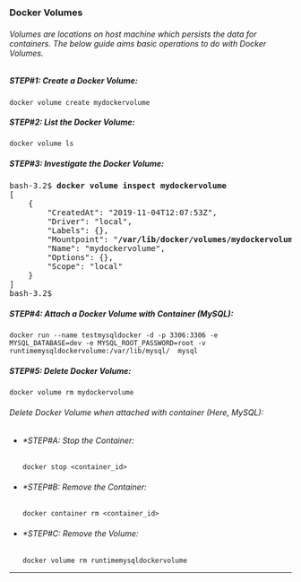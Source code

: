 ### Docker Volumes

###### Volumes are locations on host machine which persists the data for containers. The below guide aims basic operations to do with Docker Volumes.

##### STEP#1: Create a Docker Volume:
```
docker volume create mydockervolume
```

##### STEP#2: List the Docker Volume:
```
docker volume ls
```

##### STEP#3: Investigate the Docker Volume:
<pre>
bash-3.2$ <b>docker volume inspect mydockervolume</b>
[
    {
        "CreatedAt": "2019-11-04T12:07:53Z",
        "Driver": "local",
        "Labels": {},
        "Mountpoint": "<b>/var/lib/docker/volumes/mydockervolume/_data</b>",
        "Name": "mydockervolume",
        "Options": {},
        "Scope": "local"
    }
]
bash-3.2$ 
</pre>

##### STEP#4: Attach a Docker Volume with Container (MySQL):
```
docker run --name testmysqldocker -d -p 3306:3306 -e MYSQL_DATABASE=dev -e MYSQL_ROOT_PASSWORD=root -v runtimemysqldockervolume:/var/lib/mysql/  mysql
```

##### STEP#5: Delete Docker Volume:
```
docker volume rm mydockervolume
```
###### Delete Docker Volume when attached with container (Here, MySQL):
  - ###### *STEP#A: Stop the Container:
    ```
    docker stop <container_id>
    ```
  - ###### *STEP#B: Remove the Container:
    ```
    docker container rm <container_id> 
    ```
  - ###### *STEP#C: Remove the Volume:
    ```
    docker volume rm runtimemysqldockervolume
    ```

<hr>
